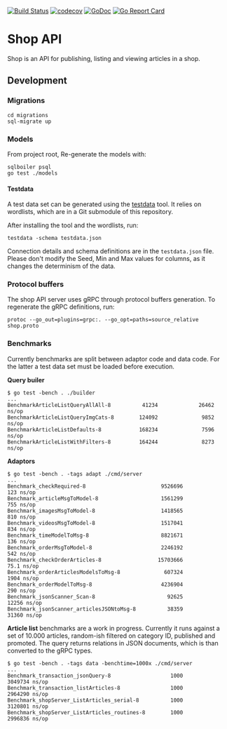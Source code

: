[![Build Status](https://travis-ci.org/moapis/shop.svg?branch=master)](https://travis-ci.org/moapis/shop)
[![codecov](https://codecov.io/gh/moapis/shop/branch/master/graph/badge.svg)](https://codecov.io/gh/moapis/shop)
[![GoDoc](https://godoc.org/github.com/moapis/shop?status.svg)](https://godoc.org/github.com/moapis/shop)
[![Go Report Card](https://goreportcard.com/badge/github.com/moapis/shop)](https://goreportcard.com/report/github.com/moapis/shop)

# Shop API
Shop is an API for publishing, listing and viewing articles in a shop.

## Development

### Migrations

````
cd migrations
sql-migrate up
````

### Models

From project root, Re-generate the models with:

````
sqlboiler psql
go test ./models
````

#### Testdata

A test data set can be generated using the [testdata](https://github.com/moapis/testdata) tool.
It relies on wordlists, which are in a Git submodule of this repository.

After installing the tool and the wordlists, run:

````
testdata -schema testdata.json
````

Connection details and schema definitions are in the `testdata.json` file.
Please don't modify the Seed, Min and Max values for columns, as it changes the determinism of the data.

### Protocol buffers

The shop API server uses gRPC through protocol buffers generation. To regenerate the gRPC definitions, run:

````
protoc --go_out=plugins=grpc:. --go_opt=paths=source_relative shop.proto
````

### Benchmarks

Currently benchmarks are split between adaptor code and data code. For the latter a test data set must be loaded before execution.

**Query builer**

````
$ go test -bench . ./builder
...
BenchmarkArticleListQueryAllAll-8          41234             26462 ns/op
BenchmarkArticleListQueryImgCats-8        124092              9852 ns/op
BenchmarkArticleListDefaults-8            168234              7596 ns/op
BenchmarkArticleListWithFilters-8         164244              8273 ns/op
````

**Adaptors**

````
$ go test -bench . -tags adapt ./cmd/server
...
Benchmark_checkRequired-8                        9526696               123 ns/op
Benchmark_articleMsgToModel-8                    1561299               755 ns/op
Benchmark_imagesMsgToModel-8                     1418565               810 ns/op
Benchmark_videosMsgToModel-8                     1517041               834 ns/op
Benchmark_timeModelToMsg-8                       8821671               136 ns/op
Benchmark_orderMsgToModel-8                      2246192               542 ns/op
Benchmark_checkOrderArticles-8                  15703666                75.1 ns/op
Benchmark_orderArticlesModelsToMsg-8              607324              1904 ns/op
Benchmark_orderModelToMsg-8                      4236904               290 ns/op
Benchmark_jsonScanner_Scan-8                       92625             12256 ns/op
Benchmark_jsonScanner_articlesJSONtoMsg-8          38359             31360 ns/op
````

**Article list** benchmarks are a work in progress. Currently it runs against a set of 10.000 articles, random-ish filtered on category ID, published and promoted. The query returns relations in JSON documents, which is than converted to the gRPC types.

````
$ go test -bench . -tags data -benchtime=1000x ./cmd/server
...
Benchmark_transaction_jsonQuery-8                   1000           3049734 ns/op
Benchmark_transaction_listArticles-8                1000           2964290 ns/op
Benchmark_shopServer_ListArticles_serial-8          1000           3120801 ns/op
Benchmark_shopServer_ListArticles_routines-8        1000           2996836 ns/op
````
